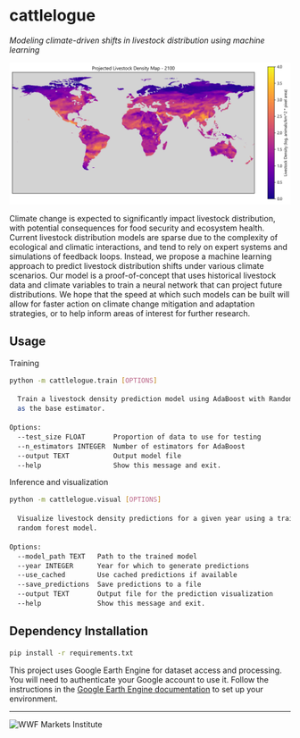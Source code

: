# cattlelogue
*Modeling climate-driven shifts in livestock distribution using machine learning*

![](cattlelogue/outputs/output_ada2.png)

Climate change is expected to significantly impact livestock distribution, with potential consequences for food security and ecosystem health. Current livestock distribution models are sparse due to the complexity of ecological and climatic interactions, and tend to rely on expert systems and simulations of feedback loops. Instead, we propose a machine learning approach to predict livestock distribution shifts under various climate scenarios. Our model is a proof-of-concept that uses historical livestock data and climate variables to train a neural network that can project future distributions. We hope that the speed at which such models can be built will allow for faster action on climate change mitigation and adaptation strategies, or to help inform areas of interest for further research.

## Usage
Training
```bash
python -m cattlelogue.train [OPTIONS]

  Train a livestock density prediction model using AdaBoost with Random Forest
  as the base estimator.

Options:
  --test_size FLOAT       Proportion of data to use for testing
  --n_estimators INTEGER  Number of estimators for AdaBoost
  --output TEXT           Output model file
  --help                  Show this message and exit.
```
Inference and visualization
```bash
python -m cattlelogue.visual [OPTIONS]

  Visualize livestock density predictions for a given year using a trained
  random forest model.

Options:
  --model_path TEXT   Path to the trained model
  --year INTEGER      Year for which to generate predictions
  --use_cached        Use cached predictions if available
  --save_predictions  Save predictions to a file
  --output TEXT       Output file for the prediction visualization
  --help              Show this message and exit.
```

## Dependency Installation

```bash
pip install -r requirements.txt
```
This project uses Google Earth Engine for dataset access and processing. You will need to authenticate your Google account to use it. Follow the instructions in the [Google Earth Engine documentation](https://developers.google.com/earth-engine/guides/python_install) to set up your environment.

<hr>
<img src="https://encrypted-tbn0.gstatic.com/images?q=tbn:ANd9GcSV5yIgVhMGOUGznqJcrgXvQi9NOzvU21yXng" alt="WWF Markets Institute" width="20%" min-width=200px>
